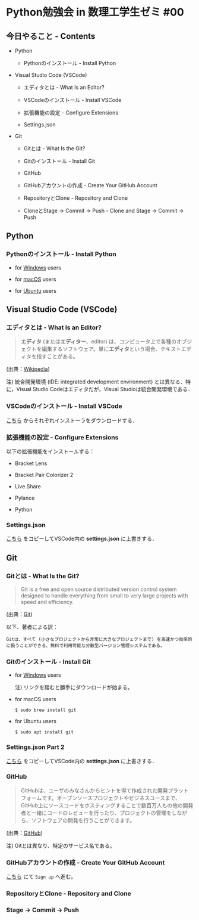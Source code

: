 # Python勉強会 in 数理工学生ゼミ #00

## 今日やること - Contents

- Python

  - Pythonのインストール - Install Python

- Visual Studio Code (VSCode)

  - エディタとは - What Is an Editor?

  - VSCodeのインストール - Install VSCode

  - 拡張機能の設定 - Configure Extensions

  - Settings.json

- Git

  - Gitとは - What Is the Git?

  - Gitのインストール - Install Git

  - GitHub

  - GitHubアカウントの作成 - Create Your GitHub Account

  - RepositoryとClone - Repository and Clone

  - CloneとStage -> Commit -> Push - Clone and Stage -> Commit -> Push

## Python

### Pythonのインストール - Install Python

- for [Windows](https://www.python.jp/install/windows/install.html) users

- for [macOS](https://www.python.jp/install/macos/index.html) users

- for [Ubuntu](https://qiita.com/rhene/items/ff11c7850a9a7617c50f) users

## Visual Studio Code (VSCode)

### エディタとは - What Is an Editor?

> **エディタ** (または**エディター**、editor) は、コンピュータ上で各種のオブジェクトを編集するソフトウェア。単に**エディタ**という場合、テキストエディタを指すことがある。

(出典：[Wikipedia](https://ja.wikipedia.org/wiki/%E3%82%A8%E3%83%87%E3%82%A3%E3%82%BF))

注) 統合開発環境 (IDE: integrated development environment) とは異なる．特に，Visual Studio Codeはエディタだが，Visual Studioは統合開発環境である．

### VSCodeのインストール - Install VSCode

[こちら](https://code.visualstudio.com/download) からそれぞれインストーラをダウンロードする．

### 拡張機能の設定 - Configure Extensions

以下の拡張機能をインストールする：

- Bracket Lens

- Bracket Pair Colorizer 2

- Live Share

- Pylance

- Python

### Settings.json

[こちら](https://github.com/fumiyanll23/PythonLearning/blob/main/00/settings.json) をコピーしてVSCode内の **settings.json** に上書きする．

## Git

### Gitとは - What Is the Git?

> Git is a free and open source distributed version control system designed to handle everything from small to very large projects with speed and efficiency.

(出典：[Git](https://git-scm.com/))

以下、著者による訳：

`Gitは、すべて (小さなプロジェクトから非常に大きなプロジェクトまで) を高速かつ効率的に扱うことができる、無料で利用可能な分散型バージョン管理システムである。`

### Gitのインストール - Install Git

- for [Windows](https://git-scm.com/download/win) users

  注) リンクを踏むと勝手にダウンロードが始まる。

- for macOS users

  ```terminal
  $ sudo brew install git
  ```

- for Ubuntu users

  ```terminal
  $ sudo apt install git
  ```

### Settings.json Part 2

[こちら](https://github.com/fumiyanll23/PythonLearning/blob/main/00/settings_git.json) をコピーしてVSCode内の **settings.json** に上書きする．

### GitHub

> GitHubは、ユーザのみなさんからヒントを得て作成された開発プラットフォームです。オープンソースプロジェクトやビジネスユースまで、GitHub上にソースコードをホスティングすることで数百万人もの他の開発者と一緒にコードのレビューを行ったり、プロジェクトの管理をしながら、ソフトウェアの開発を行うことができます。

(出典：[GitHub](https://github.co.jp/))

注) Gitとは異なり、特定のサービス名である。

### GitHubアカウントの作成 - Create Your GitHub Account

[こちら](https://github.com) にて `Sign up` へ進む。

### RepositoryとClone - Repository and Clone

### Stage -> Commit -> Push
